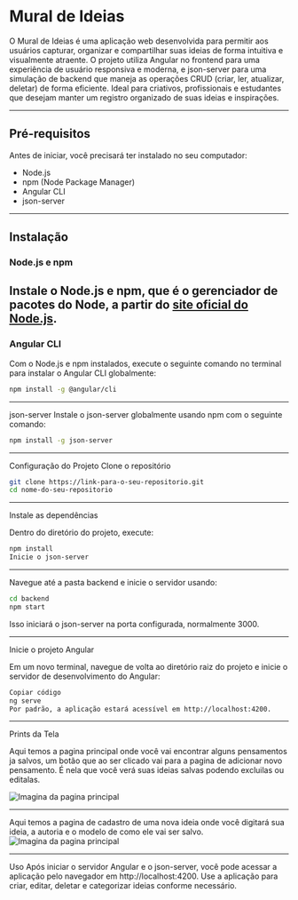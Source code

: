 # Mural de Ideias

O Mural de Ideias é uma aplicação web desenvolvida para permitir aos usuários capturar, organizar e compartilhar suas ideias de forma intuitiva e visualmente atraente. O projeto utiliza Angular no frontend para uma experiência de usuário responsiva e moderna, e json-server para uma simulação de backend que maneja as operações CRUD (criar, ler, atualizar, deletar) de forma eficiente. Ideal para criativos, profissionais e estudantes que desejam manter um registro organizado de suas ideias e inspirações.

---

## Pré-requisitos

Antes de iniciar, você precisará ter instalado no seu computador:
- Node.js
- npm (Node Package Manager)
- Angular CLI
- json-server
---

## Instalação

### Node.js e npm

Instale o Node.js e npm, que é o gerenciador de pacotes do Node, a partir do [site oficial do Node.js](https://nodejs.org/).
---

### Angular CLI

Com o Node.js e npm instalados, execute o seguinte comando no terminal para instalar o Angular CLI globalmente:

```bash
npm install -g @angular/cli
```
---

json-server
Instale o json-server globalmente usando npm com o seguinte comando:
```bash
npm install -g json-server
```
---

Configuração do Projeto
Clone o repositório

```bash
git clone https://link-para-o-seu-repositorio.git
cd nome-do-seu-repositorio
```
---

Instale as dependências

Dentro do diretório do projeto, execute:

```bash
npm install
Inicie o json-server
```
---

Navegue até a pasta backend e inicie o servidor usando:

```bash
cd backend
npm start
```
Isso iniciará o json-server na porta configurada, normalmente 3000.

---

Inicie o projeto Angular

Em um novo terminal, navegue de volta ao diretório raiz do projeto e inicie o servidor de desenvolvimento do Angular:

```bash
Copiar código
ng serve
Por padrão, a aplicação estará acessível em http://localhost:4200.
```
---

Prints da Tela

Aqui temos a pagina principal onde você vai encontrar alguns pensamentos ja salvos, um botão que ao ser clicado vai para a pagina de adicionar novo pensamento. É nela que você verá suas ideias salvas podendo excluilas ou editalas.

![Imagina da pagina principal](../Trabalho_A3/Imagens/Pagina-Lista.png)
 
---
Aqui temos a pagina de cadastro de uma nova ideia onde você digitará sua ideia, a autoria e o modelo de como ele vai ser salvo.
![Imagina da pagina principal](../Trabalho_A3/Imagens/Pagina-Cadastro.png)

---

Uso
Após iniciar o servidor Angular e o json-server, você pode acessar a aplicação pelo navegador em http://localhost:4200. Use a aplicação para criar, editar, deletar e categorizar ideias conforme necessário.


